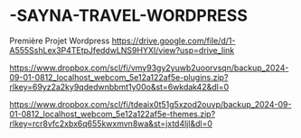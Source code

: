 # -SAYNA-TRAVEL-WORDPRESS
Première Projet Wordpress
https://drive.google.com/file/d/1-A555SshLex3P4TEtpJfeddwLNS9HYXI/view?usp=drive_link

https://www.dropbox.com/scl/fi/vmy93gy2yuwb2uoorvsqn/backup_2024-09-01-0812_localhost_webcom_5e12a122af5e-plugins.zip?rlkey=69yz2a2ky9qdedwnbbmt1y00o&st=6wkdak42&dl=0

https://www.dropbox.com/scl/fi/tdeaix0t51g5xzod2ouvp/backup_2024-09-01-0812_localhost_webcom_5e12a122af5e-themes.zip?rlkey=rcr8vfc2xbx6q655kwxmvn8wa&st=jxtd4ljl&dl=0

